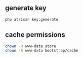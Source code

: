 ## generate key
```sh
php atrisan key:generate
```

## cache permissions
```sh
chown -R www-data store
chown -R www-data bootstrap/cache
```